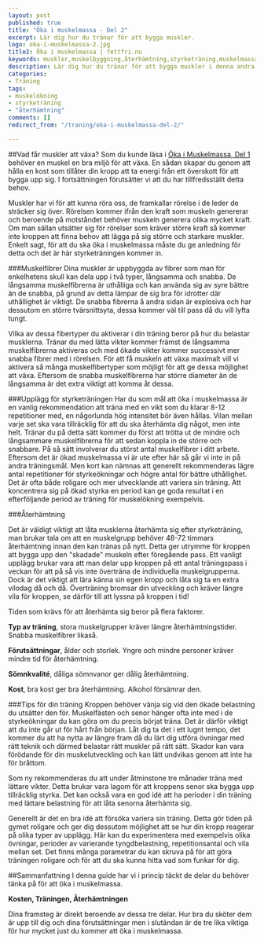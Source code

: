 ```yaml
---
layout: post
published: true
title: "Öka i muskelmassa - Del 2"
excerpt: Lär dig hur du tränar för att bygga muskler.
logo: oka-i-muskelmassa-2.jpg
title2: Öka i muskelmassa | fettfri.nu
keywords: muskler,muskelbyggning,återhämtning,styrketräning,muskelmassa,öka,muskelökning
description: Lär dig hur du tränar för att bygga muskler i denna andra del i guiden för att öka din muskelmassa.
categories:
- Träning
tags:
- muskelökning
- styrketräning
- "återhämtning"
comments: []
redirect_from: "/traning/oka-i-muskelmassa-del-2/"

---
```

##Vad får muskler att växa?
Som du kunde läsa i <a href="{{ site.baseurl }}{% post_url 2012-01-03-oka-i-muskelmassa-del-1 %}">Öka i Muskelmassa, Del 1</a> behöver en muskel en bra miljö för att växa. En sådan skapar du genom att hålla en kost som tillåter din kropp att ta energi från ett överskott för att bygga upp sig. I fortsättningen förutsätter vi att du har tillfredsställt detta behov.

Muskler har vi för att kunna röra oss, de framkallar rörelse i de leder de sträcker sig över. Rörelsen kommer ifrån den kraft som muskeln genererar och beroende på motståndet behöver muskeln generera olika mycket kraft. Om man sällan utsätter sig för rörelser som kräver större kraft så kommer inte kroppen att finna behov att lägga på sig större och starkare muskler. Enkelt sagt, för att du ska öka i muskelmassa måste du ge anledning för detta och det är här styrketräningen kommer in.

###Muskelfibrer
Dina muskler är uppbyggda av fibrer som man för enkelhetens skull kan dela upp i två typer, långsamma och snabba. De långsamma muskelfibrerna är uthålliga och kan använda sig av syre bättre än de snabba, på grund av detta lämpar de sig bra för idrotter där uthållighet är viktigt. De snabba fibrerna å andra sidan är explosiva och har dessutom en större tvärsnittsyta, dessa kommer väl till pass då du vill lyfta tungt.

Vilka av dessa fibertyper du aktiverar i din träning beror på hur du belastar musklerna. Tränar du med lätta vikter kommer främst de långsamma muskelfibrerna aktiveras och med ökade vikter kommer successivt mer snabba fibrer med i rörelsen. För att få muskeln att växa maximalt vill vi aktivera så många muskelfibertyper som möjligt för att ge dessa möjlighet att växa. Eftersom de snabba muskelfibrerna har större diameter än de långsamma är det extra viktigt att komma åt dessa.

###Upplägg för styrketräningen
Har du som mål att öka i muskelmassa är en vanlig rekommendation att träna med en vikt som du klarar 8-12 repetitioner med, en någorlunda hög intensitet bör även hållas. Vilan mellan varje set ska vara tillräcklig för att du ska återhämta dig något, men inte helt. Tränar du på detta sätt kommer du först att trötta ut de mindre och långsammare muskelfibrerna för att sedan koppla in de större och snabbare. På så sätt involverar du störst antal muskelfibrer i ditt arbete. Eftersom det är ökad muskelmassa vi är ute efter här så går vi inte in på andra träningsmål. Men kort kan nämnas att generellt rekommenderas lägre antal repetitioner för styrkeökningar och högre antal för bättre uthållighet. Det är ofta både roligare och mer utvecklande att variera sin träning. Att koncentrera sig på ökad styrka en period kan ge goda resultat i en efterföljande period av träning för muskelökning exempelvis.

###Återhämtning

<div style="float:right;margin-left:10px;">
<script type="text/javascript"><!--
google_ad_client = "ca-pub-2791399157979138";
/* 300x250, skapad 2009-11-09 */
google_ad_slot = "4497886166";
google_ad_width = 300;
google_ad_height = 250;
//-->
</script>
<script type="text/javascript"
src="http://pagead2.googlesyndication.com/pagead/show_ads.js">
</script>
</div>

Det är väldigt viktigt att låta musklerna återhämta sig efter styrketräning, man brukar tala om att en muskelgrupp behöver 48-72 timmars återhämtning innan den kan tränas på nytt. Detta ger utrymme för kroppen att bygga upp den "skadade" muskeln efter föregående pass. Ett vanligt upplägg brukar vara att man delar upp kroppen på ett antal träningspass i veckan för att på så vis inte överträna de individuella muskelgrupperna. Dock är det viktigt att lära känna sin egen kropp och låta sig ta en extra vilodag då och då. Överträning bromsar din utveckling och kräver längre vila för kroppen, se därför till att lyssna på kroppen i tid!

Tiden som krävs för att återhämta sig beror på flera faktorer.

<b>Typ av träning</b>, stora muskelgrupper kräver längre återhämtningstider. Snabba muskelfibrer likaså.

<b>Förutsättningar</B>, ålder och storlek. Yngre och mindre personer kräver mindre tid för återhämtning.

<b>Sömnkvalité</b>, dåliga sömnvanor ger dålig återhämtning.

<b>Kost</b>, bra kost ger bra återhämtning. Alkohol försämrar den.

###Tips för din träning
Kroppen behöver vänja sig vid den ökade belastning du utsätter den för. Muskelfästen och senor hänger ofta inte med i de styrkeökningar du kan göra om du precis börjat träna. Det är därför viktigt att du inte går ut för hårt från början. Låt dig ta det i ett lugnt tempo, det kommer du att ha nytta av längre fram då du lärt dig utföra övningar med rätt teknik och därmed belastar rätt muskler på rätt sätt. Skador kan vara förödande för din muskelutveckling och kan lätt undvikas genom att inte ha för bråttom.

Som ny rekommenderas du att under åtminstone tre månader träna med lättare vikter. Detta brukar vara lagom för att kroppens senor ska bygga upp tillräcklig styrka. Det kan också vara en god idé att ha perioder i din träning med lättare belastning för att låta senorna återhämta sig.

Generellt är det en bra idé att försöka variera sin träning. Detta gör tiden på gymet roligare och ger dig dessutom möjlighet att se hur din kropp reagerar på olika typer av upplägg. Här kan du experimentera med exempelvis olika övningar, perioder av varierande tyngdbelastning, repetitionsantal och vila mellan set. Det finns många parametrar du kan skruva på för att göra träningen roligare och för att du ska kunna hitta vad som funkar för dig.

##Sammanfattning
I denna guide har vi i princip täckt de delar du behöver tänka på för att öka i muskelmassa.

<b>Kosten, Träningen, Återhämtningen</b>

Dina framsteg är direkt beroende av dessa tre delar. Hur bra du sköter dem är upp till dig och dina förutsättningar men i slutändan är de tre lika viktiga för hur mycket just du kommer att öka i muskelmassa.
